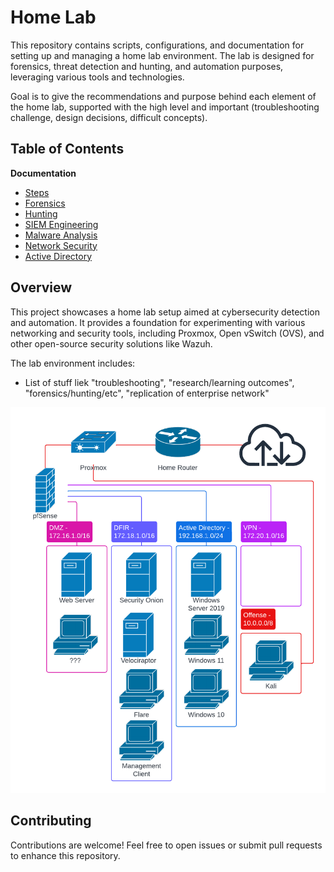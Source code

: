 # Home Lab

This repository contains scripts, configurations, and documentation for setting up and managing a home lab environment. The lab is designed for forensics, threat detection and hunting, and automation purposes, leveraging various tools and technologies.

Goal is to give the recommendations and purpose behind each element of the home lab, supported with the high level and important (troubleshooting challenge, design decisions, difficult concepts).

## Table of Contents

**Documentation**
- [Steps](Documentation/steps.md)
- [Forensics](forensics.md)
- [Hunting](Documentation/hunting.md)
- [SIEM Engineering](Documentation/siem_engineering.md)
- [Malware Analysis](Documentation/malware_analysis.md)
- [Network Security](Documentation/network_security.md)
- [Active Directory](Documentation/active_directory.md)

## Overview

This project showcases a home lab setup aimed at cybersecurity detection and automation. It provides a foundation for experimenting with various networking and security tools, including Proxmox, Open vSwitch (OVS), and other open-source security solutions like Wazuh.

The lab environment includes:
- List of stuff liek "troubleshooting", "research/learning outcomes", "forensics/hunting/etc", "replication of enterprise network"

![Network Diagram](home_lab_network.png)

## Contributing

Contributions are welcome! Feel free to open issues or submit pull requests to enhance this repository.
